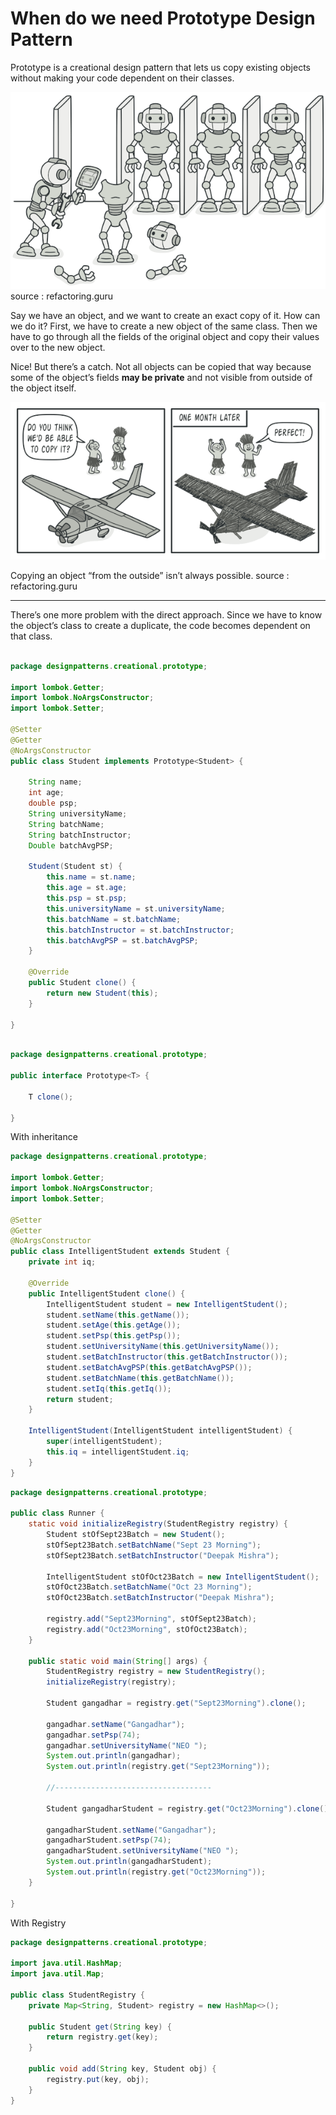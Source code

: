 # When do we need Prototype Design Pattern

Prototype is a creational design pattern that lets us copy existing objects without making your code dependent on their classes.


   
   ![alt text](prototype.png "Image")
   source : refactoring.guru
   
   Say we have an object, and we want to create an exact copy of it. How can we do it? First, we have to create a new object of the same class. Then we have to go through all the fields of the original object and copy their values over to the new object.

Nice! But there’s a catch. Not all objects can be copied that way because some of the object’s fields <b>may be private</b> and not visible from outside of the object itself.

  ![alt text](prototype-comic-1-en.png "Image")
  
Copying an object “from the outside” isn’t always possible. 
   source : refactoring.guru
   
---

There’s one more problem with the direct approach. Since we have to know the object’s class to create a duplicate, the code becomes dependent on that class.

```java 

package designpatterns.creational.prototype;

import lombok.Getter;
import lombok.NoArgsConstructor;
import lombok.Setter;

@Setter
@Getter
@NoArgsConstructor
public class Student implements Prototype<Student> {

    String name;
    int age;
    double psp;
    String universityName;
    String batchName;
    String batchInstructor;
    Double batchAvgPSP;

    Student(Student st) {
        this.name = st.name;
        this.age = st.age;
        this.psp = st.psp;
        this.universityName = st.universityName;
        this.batchName = st.batchName;
        this.batchInstructor = st.batchInstructor;
        this.batchAvgPSP = st.batchAvgPSP;
    }

    @Override
    public Student clone() {
        return new Student(this);
    }

}

```

```java

package designpatterns.creational.prototype;

public interface Prototype<T> {

    T clone();

}

```

With inheritance

```java
package designpatterns.creational.prototype;

import lombok.Getter;
import lombok.NoArgsConstructor;
import lombok.Setter;

@Setter
@Getter
@NoArgsConstructor
public class IntelligentStudent extends Student {
    private int iq;

    @Override
    public IntelligentStudent clone() {
        IntelligentStudent student = new IntelligentStudent();
        student.setName(this.getName());
        student.setAge(this.getAge());
        student.setPsp(this.getPsp());
        student.setUniversityName(this.getUniversityName());
        student.setBatchInstructor(this.getBatchInstructor());
        student.setBatchAvgPSP(this.getBatchAvgPSP());
        student.setBatchName(this.getBatchName());
        student.setIq(this.getIq());
        return student;
    }

    IntelligentStudent(IntelligentStudent intelligentStudent) {
        super(intelligentStudent);
        this.iq = intelligentStudent.iq;
    }
}
```

```java
package designpatterns.creational.prototype;

public class Runner {
    static void initializeRegistry(StudentRegistry registry) {
        Student stOfSept23Batch = new Student();
        stOfSept23Batch.setBatchName("Sept 23 Morning");
        stOfSept23Batch.setBatchInstructor("Deepak Mishra");

        IntelligentStudent stOfOct23Batch = new IntelligentStudent();
        stOfOct23Batch.setBatchName("Oct 23 Morning");
        stOfOct23Batch.setBatchInstructor("Deepak Mishra");

        registry.add("Sept23Morning", stOfSept23Batch);
        registry.add("Oct23Morning", stOfOct23Batch);
    }

    public static void main(String[] args) {
        StudentRegistry registry = new StudentRegistry();
        initializeRegistry(registry);

        Student gangadhar = registry.get("Sept23Morning").clone();

        gangadhar.setName("Gangadhar");
        gangadhar.setPsp(74);
        gangadhar.setUniversityName("NEO ");
        System.out.println(gangadhar);
        System.out.println(registry.get("Sept23Morning"));

        //-----------------------------------

        Student gangadharStudent = registry.get("Oct23Morning").clone();

        gangadharStudent.setName("Gangadhar");
        gangadharStudent.setPsp(74);
        gangadharStudent.setUniversityName("NEO ");
        System.out.println(gangadharStudent);
        System.out.println(registry.get("Oct23Morning"));
    }

}

```
With Registry

```java
package designpatterns.creational.prototype;

import java.util.HashMap;
import java.util.Map;

public class StudentRegistry {
    private Map<String, Student> registry = new HashMap<>();

    public Student get(String key) {
        return registry.get(key);
    }

    public void add(String key, Student obj) {
        registry.put(key, obj);
    }
}

```